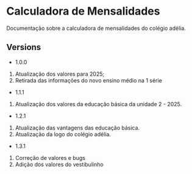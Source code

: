 # Calculadora de Mensalidades

Documentação sobre a calculadora de mensalidades do colégio adélia.


## Versions
- 1.0.0
1. Atualização dos valores para 2025;
2. Retirada das informações do novo ensino médio na 1 série

- 1.1.1
1. Atualização dos valores da educação básica da unidade 2 - 2025.

- 1.2.1
1. Atualização das vantagens das educação básica.
2. Atualização da logo do colégio adélia.

- 1.3.1
1. Correção de valores e bugs
2. Adição dos valores do vestibulinho
